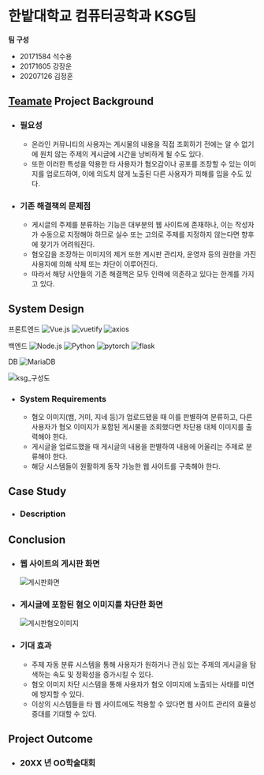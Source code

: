 # 한밭대학교 컴퓨터공학과 KSG팀

**팀 구성**
- 20171584 석수용
- 20171605 강장운
- 20207126 김정훈

## <u>Teamate</u> Project Background
- ### 필요성
  - 온라인 커뮤니티의 사용자는 게시물의 내용을 직접 조회하기 전에는 알 수 없기에 원치 않는 주제의 게시글에 시간을 낭비하게 될 수도 있다.
  - 또한 이러한 특성을 악용한 타 사용자가 혐오감이나 공포를 조장할 수 있는 이미지를 업로드하여, 이에 의도치 않게 노출된 다른 사용자가 피해를 입을 수도 있다.
- ### 기존 해결책의 문제점
  - 게시글의 주제를 분류하는 기능은 대부분의 웹 사이트에 존재하나, 이는 작성자가 수동으로 지정해야 하므로 실수 또는 고의로 주제를 지정하지 않는다면 향후에 찾기가 어려워진다.
  - 혐오감을 조장하는 이미지의 제거 또한 게시판 관리자, 운영자 등의 권한을 가진 사용자에 의해 삭제 또는 차단이 이루어진다.
  - 따라서 해당 사안들의 기존 해결책은 모두 인력에 의존하고 있다는 한계를 가지고 있다.
  
## System Design
프론트엔드
<img alt="Vue.js" src ="https://img.shields.io/badge/Vue.js-4FC08D.svg?&style=for-the-badge&logo=Vue.js&logoColor=white"/> 
<img alt="vuetify" src ="https://img.shields.io/badge/vuetify-1867C0.svg?&style=for-the-badge&logo=vuetify&logoColor=white"/> 
<img alt="axios" src ="https://img.shields.io/badge/axios-5A29E4.svg?&style=for-the-badge&logo=axios&logoColor=white"/> 


백엔드
<img alt="Node.js" src ="https://img.shields.io/badge/Node.js-339933.svg?&style=for-the-badge&logo=Node.js&logoColor=white"/> 
<img alt="Python" src ="https://img.shields.io/badge/Python-3776AB.svg?&style=for-the-badge&logo=Python&logoColor=white"/> 
<img alt="pytorch" src ="https://img.shields.io/badge/pytorch-EE4C2C.svg?&style=for-the-badge&logo=Pytorch&logoColor=white"/> 
<img alt="flask" src ="https://img.shields.io/badge/flask-000000.svg?&style=for-the-badge&logo=flask&logoColor=white"/> 

DB
<img alt="MariaDB" src ="https://img.shields.io/badge/MariaDB-003545.svg?&style=for-the-badge&logo=MariaDB&logoColor=white"/>


![ksg_구성도](https://github.com/HBNU-SWUNIV/come-capstone23-ksg/assets/127067579/cf56ec19-e80e-4c55-8f0f-3ed7220bef59)
  - ### System Requirements
    - 혐오 이미지(뱀, 거미, 지네 등)가 업로드됐을 때 이를 판별하여 분류하고, 다른 사용자가 혐오 이미지가 포함된 게시물을 조회했다면 차단용 대체 이미지를 출력해야 한다.
    - 게시글을 업로드했을 때 게시글의 내용을 판별하여 내용에 어울리는 주제로 분류해야 한다.
    - 해당 시스템들이 원활하게 동작 가능한 웹 사이트를 구축해야 한다.
    
## Case Study
  - ### Description
  
  
## Conclusion
  - ### 웹 사이트의 게시판 화면
    ![게시판화면](https://github.com/HBNU-SWUNIV/come-capstone23-ksg/assets/127067579/09b48097-5976-4709-88be-355f8c0fecdd)
  - ### 게시글에 포함된 혐오 이미지를 차단한 화면
    ![게시판혐오이미지](https://github.com/HBNU-SWUNIV/come-capstone23-ksg/assets/127067579/92ed9d1f-7158-4bc5-9ee2-5ffddb9d063a)
  - ### 기대 효과
    - 주제 자동 분류 시스템을 통해 사용자가 원하거나 관심 있는 주제의 게시글을 탐색하는 속도 및 정확성을 증가시킬 수 있다.
    - 혐오 이미지 차단 시스템을 통해 사용자가 혐오 이미지에 노출되는 사태를 미연에 방지할 수 있다.
    - 이상의 시스템들을 타 웹 사이트에도 적용할 수 있다면 웹 사이트 관리의 효율성 증대를 기대할 수 있다.
  
## Project Outcome
- ### 20XX 년 OO학술대회 
